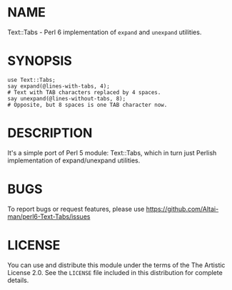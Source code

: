 # NAME

Text::Tabs - Perl 6 implementation of `expand` and `unexpand` utilities.

# SYNOPSIS

```
use Text::Tabs;
say expand(@lines-with-tabs, 4);
# Text with TAB characters replaced by 4 spaces.
say unexpand(@lines-without-tabs, 8);
# Opposite, but 8 spaces is one TAB character now.
```

# DESCRIPTION

It's a simple port of Perl 5 module: Text::Tabs, which in turn just Perlish implementation of expand/unexpand utilities.

# BUGS

To report bugs or request features, please use
https://github.com/Altai-man/perl6-Text-Tabs/issues

# LICENSE

You can use and distribute this module under the terms of the
The Artistic License 2.0. See the `LICENSE` file included in this
distribution for complete details.
